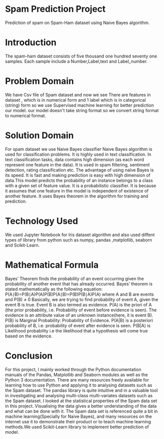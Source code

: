 # Spam Prediction Project
Prediction of spam on Spam-Ham dataset using Naive Bayes algorithm.
# Introduction
The spam-ham dataset consists of five thousand one hundred seventy one samples. Each sample include a Number,Label,text and Label_number. 
# Problem Domain
We have Csv file of Spam dataset and now we see There are  features in dataset , which is in numerical form and 1 label which is in categorical (string) form so we use Supervised machine learning for better prediction our model. our model doesn't take string format so we convert string format to numerical format.
# Solution Domain
For spam dataset we use Naive Bayes classifier Naive Bayes algorithm is used for classification problems.
It is highly used in text classification. In text classification tasks, data contains high dimension (as each word represent one feature in the data). It is used in spam filtering, sentiment detection, rating classification etc. The advantage of using naïve Bayes is its speed. It is fast and making prediction is easy with high dimension of data.This model predicts the probability of an instance belongs to a class with a given set of feature value. It is a probabilistic classifier. It is because it assumes that one feature in the model is independent of existence of another feature. It uses Bayes theorem in the algorithm for training and prediction.
# Technology Used
We used Jupyter Notebook for Iris dataset algorithm and also used diffent types of library from python such as numpy, pandas ,matplotlib, seaborn and Scikit-Learn.
# Mathematical Formula
Bayes’ Theorem finds the probability of an event occurring given the probability of another event that has already occurred.
Bayes’ theorem is stated mathematically as the following equation:
P(A∣B)=P(B∣A)P(A)P(B)P(A∣B)=P(B)P(B∣A)P(A)
where A and B are events and P(B) ≠ 0
Basically, we are trying to find probability of event A, given the event B is true. 
Event B is also termed as evidence.
P(A) is the priori of A (the prior probability, i.e. Probability of event before evidence is seen). 
The evidence is an attribute value of an unknown instance(here, it is event B).
P(B) is Marginal Probability: Probability of Evidence.
P(A|B) is a posteriori probability of B, i.e. probability of event after evidence is seen.
P(B|A) is Likelihood probability i.e the likelihood that a hypothesis will come true based on the evidence.
# Conclusion
For this project, I mainly worked through the Python documentation manuals of the Pandas, Matplotlib and Seaborn modules as well as the Python 3 documentation. There are many resources freely available for learning how to use Python and applying it to analysing datasets such as the Spam dataset. The pandas library is quite intuitive and in a valuable tool in investigating and analysing multi-class multi-variates datasets such as the Spam dataset. I looked at the statistical properties of the Spam data set in this project. Visualising the data gives a better understanding of the data and what can be done with it.
The Spam data set is referenced quite a bit in machine learning(Specially for Naive Bayes), and many resources on the internet use it to demonstrate their product or to teach machine learning methods.We used Scikit-Learn library to implement better prediction of model.
